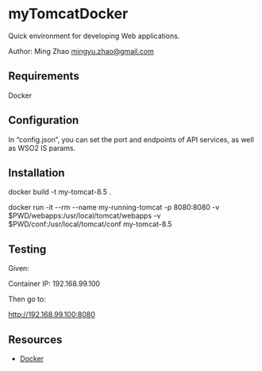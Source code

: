 myTomcatDocker
======================
Quick environment for developing Web applications.

Author: Ming Zhao mingyu.zhao@gmail.com

Requirements
------------
Docker

Configuration
---------------
In “config.json”, you can set the port and endpoints of API services, as well as WSO2 IS params.

Installation
------------
docker build -t my-tomcat-8.5 . 

docker run -it --rm --name my-running-tomcat -p 8080:8080 -v $PWD/webapps:/usr/local/tomcat/webapps -v $PWD/conf:/usr/local/tomcat/conf my-tomcat-8.5


Testing
-----------
Given:

Container IP: 192.168.99.100 

Then go to:

http://192.168.99.100:8080


Resources
---------
* [Docker](http://www.docker.com)


